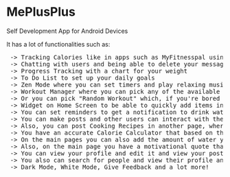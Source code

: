 # MePlusPlus

Self Development App for Android Devices

It has a lot of functionalities such as: 
<pre>
 -> Tracking Calories like in apps such as MyFitnesspal using NutritionixApi
 -> Chatting with users and being able to delete your messages if you make mistakes. Also at the top there will be a conversation that only you can see where you can write down notes
 -> Progress Tracking with a chart for your weight
 -> To Do List to set up your daily goals
 -> Zen Mode where you can set timers and play relaxing music in order to meditate, with sound at the end to tell you that the meditation is over
 -> Workout Manager where you can pick any of the available Workout Splits, and for each split you'll have a list of exercises. You have a timer that you can start for each working set and if you don't know the exercise, you can just tap on it and it will redirect you to 'MuscleWiki.com' where you'll see all instructions for that specific exercise. 
 -> Or you can pick "Random Workout" which, if you're bored of your current workout, will just make a Full Body Split Workout with different exercises each time.
 -> Widget on Home Screen to be able to quickly add items in your food tracking part, without having to go through multiple screens
 -> You can set reminders to get a notification to drink water every 60 minutes.
 -> You can make posts and other users can interact with them by liking and commenting on them, and each user has the option to delete his comments if he wishes
 -> Also, you can post Cooking Recipes in another page, where users can only see your recipes and have an interactive view ( they are able to zoom in into the recipe photo )
 -> You have an accurate Calorie Calculator that based on the information you put in, it gives you a chart telling you how much of every macronutrient and how many calories you should eat, and you can save them on the main page, to be able to see them every day and be able to track macros appropriately.
 -> On the main pages you can also add the amount of water you drank in a day, with 200 ml ( a glass of water ) increments, and you can set up a desired amount of water to drink per day and it will be saved , and you will see it every time you enter the app and also how much you have to drink to achieve that , the same goes for calorie and macro tracking.
 -> Also, on the main page you have a motivational quote that changes based on a timer that keeps running even if you close the app so you won't see the same quote twice.
 -> You can view your profile and edit it and view your posts, with the ability to zoom on them. Also you can delete any individual post if you don't like it anymore.
 -> You also can search for people and view their profile and start a conversation with them
 -> Dark Mode, White Mode, Give Feedback and a lot more!
</pre>

